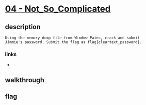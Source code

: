 # [04 - Not_So_Complicated](https://deadface.ctfd.io/challenges#Not%20So%20Complicated-28)

## description
```
Using the memory dump file from Window Pains, crack and submit Jimmie's password. Submit the flag as flag{cleartext_password}.
```

### links

  * []()

## walkthrough


## flag
```
```
